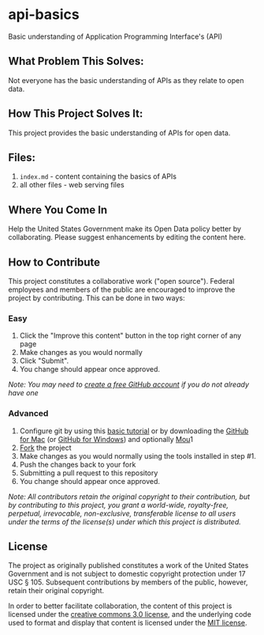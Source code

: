 api-basics
==========
Basic understanding of Application Programming Interface's (API)

What Problem This Solves:
------------------------
Not everyone has the basic understanding of APIs as they relate to open data.

How This Project Solves It:
---------------------------
This project provides the basic understanding of APIs for open data.

Files:
------
1. `index.md` - content containing the basics of APIs
2. all other files - web serving files

Where You Come In
-----------------
Help the United States Government make its Open Data policy better by collaborating.  Please suggest enhancements by editing the content here.   

How to Contribute
-----------------

This project constitutes a collaborative work ("open source"). Federal employees and members of the public are encouraged to improve the project by contributing. This can be done in two ways:

### Easy

1. Click the "Improve this content" button in the top right corner of any page
2. Make changes as you would normally
3. Click "Submit".
4. You change should appear once approved.

*Note: You may need to [create a free GitHub account](https://github.com/signup/free) if you do not already have one*

### Advanced

1. Configure git by using this [basic tutorial](https://help.github.com/articles/set-up-git) or by downloading the [GitHub for Mac](http://mac.github.com/) (or [GitHub for Windows](http://windows.github.com/)) and optionally [Mou](http://mouapp.com/)1
2. [Fork](https://help.github.com/articles/fork-a-repo) the project
3. Make changes as you would normally using the tools installed in step #1.
4. Push the changes back to your fork
5. Submitting a pull request to this repository
6. You change should appear once approved.

*Note: All contributors retain the original copyright to their contribution, but by contributing to this project, you grant a world-wide, royalty-free, perpetual, irrevocable, non-exclusive, transferable license to all users under the terms of the license(s) under which this project is distributed.*

License
-------

The project as originally published constitutes a work of the United States Government and is not subject to domestic copyright protection under 17 USC § 105. Subsequent contributions by members of the public, however, retain their original copyright.

In order to better facilitate collaboration, the content of this project is licensed under the [creative commons 3.0 license](http://creativecommons.org/licenses/by/3.0/us/deed.en_US), and the underlying code used to format and display that content is licensed under the [MIT license](http://opensource.org/licenses/mit-license.php). 